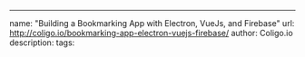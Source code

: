 ---
name: "Building a Bookmarking App with Electron, VueJs, and Firebase"
url: http://coligo.io/bookmarking-app-electron-vuejs-firebase/
author: Coligo.io
description: 
tags: